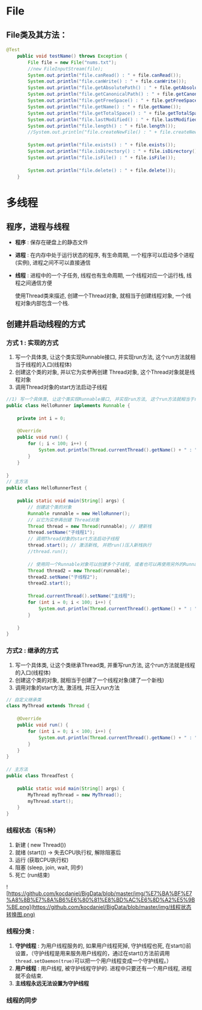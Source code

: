 # File

## File类及其方法：

```java
@Test
	public void testName() throws Exception {
		File file = new File("nums.txt");
		//new FileInputStream(file);
		System.out.println("file.canRead() : " + file.canRead());
		System.out.println("file.canWrite() : " + file.canWrite());
		System.out.println("file.getAbsolutePath() : " + file.getAbsolutePath());
		System.out.println("file.getCanonicalPath() : " + file.getCanonicalPath()); // 获取标准路径
		System.out.println("file.getFreeSpace() : " + file.getFreeSpace());
		System.out.println("file.getName() : " + file.getName());
		System.out.println("file.getTotalSpace() : " + file.getTotalSpace());
		System.out.println("file.lastModified() : " + file.lastModified());
		System.out.println("file.length() : " + file.length());
		//System.out.println("file.createNewFile() : " + file.createNewFile());
		
		System.out.println("file.exists() : " + file.exists());
		System.out.println("file.isDirectory() : " + file.isDirectory());
		System.out.println("file.isFile() : " + file.isFile());
		
		System.out.println("file.delete() : " + file.delete());
	}
```

# 多线程

## 程序，进程与线程

 * **程序** : 保存在硬盘上的静态文件
 * **进程** : 在内存中处于运行状态的程序, 有生命周期, 一个程序可以启动多个进程(实例), 进程之间不可以直接通信 
 * **线程** : 进程中的一个子任务, 线程也有生命周期, 一个线程对应一个运行栈, 线程之间通信方便

    使用Thread类来描述, 创建一个Thread对象, 就相当于创建线程对象, 一个线程对象内部包含一个栈.

## 创建并启动线程的方式

### 方式 1 : 实现的方式 

 1. 写一个具体类, 让这个类实现Runnable接口, 并实现run方法, 这个run方法就相当于线程的入口(线程体)
 2. 创建这个类的对象, 并以它为实参再创建 Thread对象, 这个Thread对象就是线程对象
 3. 调用Thread对象的start方法启动子线程

```java
//1) 写一个具体类, 让这个类实现Runnable接口, 并实现run方法, 这个run方法就相当于线程的入口(线程体)
public class HelloRunner implements Runnable {
	
	private int i = 0;

	@Override
	public void run() {
		for (; i < 100; i++) {
			System.out.println(Thread.currentThread().getName() + " : " + i);
		}
	}

}
// 主方法
public class HelloRunnerTest {
	
	public static void main(String[] args) {
	    // 创建这个类的对象
		Runnable runnable = new HelloRunner();
		// 以它为实参再创建 Thread对象
		Thread thread = new Thread(runnable); // 建新栈
		thread.setName("子线程1");
		// 调用Thread对象的start方法启动子线程
		thread.start(); // 激活新栈, 并把run()压入新栈执行
		//thread.run();
		
		// 使用同一个Runnable对象可以创建多个子线程, 或者也可以再使用另外的Runnable对象
		Thread thread2 = new Thread(runnable);
		thread2.setName("子线程2");
		thread2.start();
		
		Thread.currentThread().setName("主线程");
		for (int i = 0; i < 100; i++) {
			System.out.println(Thread.currentThread().getName() + " : " + i);
		}

	}
}
```



### 方式2 : 继承的方式

 1. 写一个具体类, 让这个类继承Thread类, 并重写run方法, 这个run方法就是线程的入口(线程体)
 2. 创建这个类的对象, 就相当于创建了一个线程对象(建了一个新栈)
 3. 调用对象的start方法, 激活栈, 并压入run方法

```java
// 自定义继承类
class MyThread extends Thread {
	
	@Override
	public void run() {
		for (int i = 0; i < 100; i++) {
			System.out.println(Thread.currentThread().getName() + " : " + i);
		}
	}
}

// 主方法
public class ThreadTest {
	
	public static void main(String[] args) {
		MyThread myThread = new MyThread();
		myThread.start();
	}	
}
```

### 线程状态（有5种）

 1. 新建 ( new Thread())
 2. 就绪 (start()) -> 失去CPU执行权, 解除阻塞后 
 3. 运行 (获取CPU执行权)
 4. 阻塞 (sleep, join, wait, 同步)
 5. 死亡 (run结束) 

![https://github.com/kocdaniel/BigData/blob/master/img/%E7%BA%BF%E7%A8%8B%E7%8A%B6%E6%80%81%E8%BD%AC%E6%8D%A2%E5%9B%BE.png](https://github.com/kocdaniel/BigData/blob/master/img/线程状态转换图.png)

### 线程分类 :

 1. **守护线程** : 为用户线程服务的, 如果用户线程死掉, 守护线程也死, 在start()前设置，（守护线程是用来服务用户线程的，通过在start()方法前调用`thread.setDaemon(true)`可以把一个用户线程变成一个守护线程。）
 2. **用户线程** : 用户线程, 被守护线程守护的. 进程中只要还有一个用户线程, 进程就不会结束.
 3. **主线程永远无法设置为守护线程**

### 线程的同步

